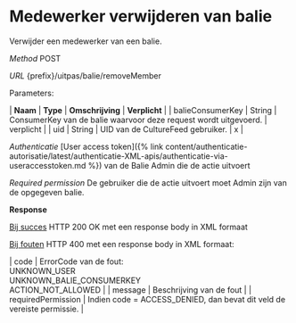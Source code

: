 ---
---

# Medewerker verwijderen van balie

Verwijder een medewerker van een balie.

_Method_
POST

_URL_
{prefix}/uitpas/balie/removeMember

Parameters:

| **Naam** | **Type** | **Omschrijving** | **Verplicht** |
| balieConsumerKey | String | ConsumerKey van de balie waarvoor deze request wordt uitgevoerd. | verplicht |
| uid | String | UID van de CultureFeed gebruiker. | x |

_Authenticatie_
[User access token]({% link content/authenticatie-autorisatie/latest/authenticatie-XML-apis/authenticatie-via-useraccesstoken.md %}) van de Balie Admin die de actie uitvoert

_Required permission_
De gebruiker die de actie uitvoert moet Admin zijn van de opgegeven balie.

**Response**

<u>Bij succes</u>
HTTP 200 OK met een response body in XML formaat

<u>Bij fouten</u>
HTTP 400 met een response body in XML formaat:

| code | ErrorCode van de fout:<br>UNKNOWN_USER<br>UNKNOWN_BALIE_CONSUMERKEY<br>ACTION_NOT_ALLOWED |
| message | Beschrijving van de fout |
| requiredPermission | Indien code = ACCESS_DENIED, dan bevat dit veld de vereiste permissie. |
